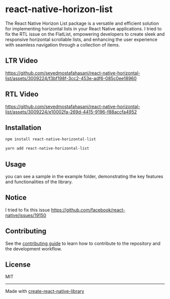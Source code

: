# react-native-horizon-list

The React Native Horizon List package is a versatile and efficient solution for implementing horizontal lists in your React Native applications. I tried to fix the RTL issue on the FlatList, empowering developers to create sleek and responsive horizontal scrollable lists, and enhancing the user experience with seamless navigation through a collection of items.

## LTR Video
https://github.com/seyedmostafahasani/react-native-horizontal-list/assets/3009224/f3bf198f-3cc2-453e-adf6-085c0ee18960

## RTL Video
https://github.com/seyedmostafahasani/react-native-horizontal-list/assets/3009224/e10002fa-269d-4415-9196-f88accfa4952

## Installation

```sh
npm install react-native-horizontal-list
````
```sh
yarn add react-native-horizontal-list
````

## Usage
you can see a sample in the example folder, demonstrating the key features and functionalities of the library.

## Notice
I tried to fix this issue https://github.com/facebook/react-native/issues/19150

## Contributing

See the [contributing guide](CONTRIBUTING.md) to learn how to contribute to the repository and the development workflow.

## License

MIT

---

Made with [create-react-native-library](https://github.com/callstack/react-native-builder-bob)
